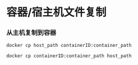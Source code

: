 # 容器/宿主机文件复制
### 从主机复制到容器
```Plain Text
docker cp host_path containerID:container_path
```
```Plain Text
docker cp containerID:container_path host_path
```
